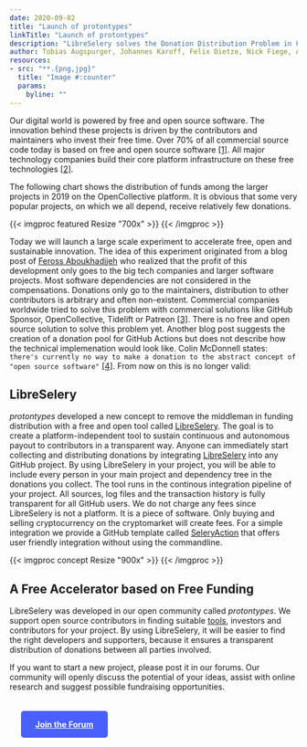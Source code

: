 ```yaml
---
date: 2020-09-02
title: "Launch of protontypes"
linkTitle: "Launch of protontypes"
description: "LibreSelery solves the Donation Distribution Problem in Free Software"
author: Tobias Augspurger, Johannes Karoff, Felix Dietze, Nick Fiege, Arne Doering and Dennis Zeipert ([@protontypes](https://twitter.com/protontypes))
resources:
- src: "**.{png,jpg}"
  title: "Image #:counter"  
  params:
    byline: ""
---
```


Our digital world is powered by free and open source software. The innovation behind these projects is driven by the contributors and maintainers who invest their free time. Over 70% of all commercial source code today is based on free and open source software [[1]](https://www.synopsys.com/blogs/software-security/5-open-source-trends-2020-ossra/). All major technology companies build their core platform infrastructure on these free technologies [[2]](https://www.techrepublic.com/article/whats-really-behind-microsofts-love-of-open-source/). 

The following chart shows the distribution of funds among the larger projects in 2019 on the OpenCollective platform. It is obvious that some very popular projects, on which we all depend, receive relatively few donations. 

{{< imgproc featured Resize "700x" >}}
{{< /imgproc >}}

Today we will launch a large scale experiment to accelerate free, open and sustainable innovation. The idea of this experiment originated from a blog post of [Feross Aboukhadijeh](https://feross.org/funding-experiment-recap/) who realized that the profit of this development only goes to the big tech companies and larger software projects. Most software dependencies are not considered in the compensations. Donations only go to the maintainers, distribution to other contributors is arbitrary and often non-existent. Commercial companies worldwide tried to solve this problem with commercial solutions like GitHub Sponsor, OpenCollective, Tidelift or Patreon [[3]](https://www.oss.fund/all/). There is no free and open source solution to solve this problem yet. Another blog post suggests the creation of a donation pool for GitHub Actions but does not describe how the technical implemenation would look like. Colin McDonnell states: `there's currently no way to make a donation to the abstract concept of "open source software"` [[4]](https://vriad.com/essays/a-new-funding-model-for-open-source-software). From now on this is no longer valid:

## LibreSelery

 _protontypes_ developed a new concept to remove the middleman in funding distribution with a free and open tool called [LibreSelery](https://github.com/protontypes/libreselery). The goal is to create a platform-independent tool to sustain continuous and autonomous payout to contributors in a transparent way. Anyone can immediately start collecting and distributing donations by integrating [LibreSelery](https://github.com/protontypes/libreselery) into any GitHub project. By using LibreSelery in your project, you will be able to include every person in your main project and dependency tree in the donations you collect. The tool runs in the continous integration pipeline of your project. All sources, log files and the transaction history is fully transparent for all GitHub users. We do not charge any fees since LibreSelery is not a platform. It is a piece of software. Only buying and selling cryptocurrency on the cryptomarket will create fees. For a simple integration we provide a GitHub template called [SeleryAction](https://github.com/protontypes/seleryaction) that offers user friendly integration without using the commandline. 

{{< imgproc concept Resize "900x" >}}
{{< /imgproc >}}

## A Free Accelerator based on Free Funding

LibreSelery was developed in our open community called _protontypes_.
We support open source contributors in finding suitable [tools](https://github.com/protontypes/awesome-robotic-tooling), investors and contributors for your project. By using LibreSelery, it will be easier to find the right developers and supporters, because it ensures a transparent distribution of donations between all parties involved. 

If you want to start a new project, please post it in our forums. Our community will openly discuss the potential of your ideas, assist with online research and suggest possible fundraising opportunities.

<a href="https://discourse.protontypes.eu" style="display:inline-block; background: #495FFE; color: white; font-weight: bold; padding: 15px 25px; margin: 20px; border-radius: 5px;">Join the Forum</a>




